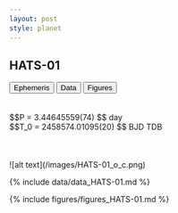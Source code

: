 ```yaml
---
layout: post
style: planet
---
```

<script src="../js/planets.js"></script>

## HATS-01

<!-- Tab links -->
<div class="tab">
<button class="tablinks" onclick="openCity(event, 'Ephemeris')">Ephemeris</button>
<button class="tablinks" onclick="openCity(event, 'Data')">Data</button>
<button class="tablinks" onclick="openCity(event, 'Figures')">Figures</button>
</div>

<!-- Tab content -->
<div id="Ephemeris" class="tabcontent" markdown="1">
<br/><br/>
$$P = 3.44645559(74) $$ day <br/>
$$T_0 = 2458574.01095(20) $$ BJD TDB
<br/><br/>
<br/><br/>
![alt text](/images/HATS-01_o_c.png)
</div>


<div id="Data" class="tabcontent" markdown="1">

{% include data/data_HATS-01.md %}

</div>

<div id="Figures" class="tabcontent" markdown="1">
{% include figures/figures_HATS-01.md %}
</div>


<script src="../js/tabs.js"></script>


